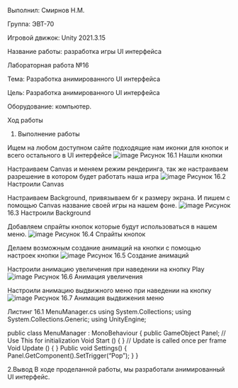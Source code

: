 Выполнил: Смирнов Н.М.

Группа: ЭВТ-70

Игровой движок: Unity 2021.3.15

Название работы: разработка игры UI интерфейса

Лабораторная работа №16

Тема: Разработка анимированного UI интерфейса

Цель: Разработка анимированного UI интерфейса

Оборудование: компьютер.

Ход работы

1. Выполнение работы

Ищем на любом доступном сайте подходящие нам иконки для кнопок и всего остального в UI интерфейсе
![image](https://user-images.githubusercontent.com/119733911/205500368-f2e1c6b6-d0a4-45e6-8961-647595d355f1.png)
Рисунок 16.1 Нашли кнопки

Настраиваем Canvas и меняем режим рендеринга, так же настраиваем разрешение в котором будет работать наша игра
![image](https://user-images.githubusercontent.com/119733911/205500372-37fb6596-57ad-4130-88dd-9f8f63871dee.png)
Рисунок 16.2 Настроили Canvas

Настраиваем Background, привязываем бг к размеру экрана. И пишем с помощью Canvas название своей игры на нашем фоне.
![image](https://user-images.githubusercontent.com/119733911/205500378-6ac60dcd-1f73-41b3-a516-c9aad13b5260.png)
Рисунок 16.3 Настроили Background 

Добавляем спрайты кнопок которые будут использоваться в нашем меню.
![image](https://user-images.githubusercontent.com/119733911/205500382-cdc81f87-bdda-4c45-9e60-77f3166db856.png)
Рисунок 16.4 Спрайты кнопок

Делаем возможным создание анимаций на кнопки с помощью настроек кнопки
![image](https://user-images.githubusercontent.com/119733911/205500397-8de64d69-8982-4185-bbbb-b80cfcf8a3a0.png)
Рисунок 16.5 Создание анимаций

Настроили анимацию увеличения при наведении на кнопку Play
![image](https://user-images.githubusercontent.com/119733911/205500406-675fcfef-0625-4e9a-9806-f2b0fc6e450a.png)
Рисунок 16.6 Анимация увеличения

Настроили анимацию выдвижного меню при наведении на кнопку 
![image](https://user-images.githubusercontent.com/119733911/205500412-8102abc7-93bb-4ceb-a3f8-77352a5df5cf.png)
Рисунок 16.7 Анимация выдвижения меню

Листинг 16.1 MenuManager.cs
using System.Collections;
using System.Collections.Generic;
using UnityEngine;

public class MenuManager : MonoBehaviour {
    public GameObject Panel;
// Use This for initialization
Void Start () {
}
// Update is called once per frame
Void Update () {
}
Public void Settings()
{
Panel.GetComponent<Animator>().SetTrigger(“Pop”);
}
}

2.Вывод
В ходе проделанной работы, мы разработали анимированный UI интерфейс.
